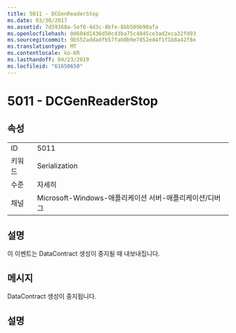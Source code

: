 ```yaml
---
title: 5011 - DCGenReaderStop
ms.date: 03/30/2017
ms.assetid: 7d59368a-5ef0-4d3c-8bfe-8bb509b90afa
ms.openlocfilehash: 0d604d1436d50c43ba75c4845ce3ad2eca32fd93
ms.sourcegitcommit: 9b552addadfb57fab0b9e7852ed4f1f1b8a42f8e
ms.translationtype: MT
ms.contentlocale: ko-KR
ms.lasthandoff: 04/23/2019
ms.locfileid: "61650650"
---
```

# <a name="5011---dcgenreaderstop"></a>5011 - DCGenReaderStop
## <a name="properties"></a>속성  
  
|||  
|-|-|  
|ID|5011|  
|키워드|Serialization|  
|수준|자세히|  
|채널|Microsoft-Windows-애플리케이션 서버-애플리케이션/디버그|  
  
## <a name="description"></a>설명  
 이 이벤트는 DataContract 생성이 중지될 때 내보내집니다.  
  
## <a name="message"></a>메시지  
 DataContract 생성이 중지됩니다.  
  
## <a name="details"></a>설명
